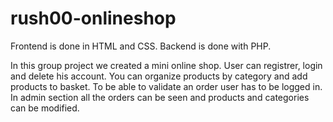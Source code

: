 # rush00-onlineshop

Frontend is done in HTML and CSS. Backend is done with PHP.

In this group project we created a mini online shop.
User can registrer, login and delete his account.
You can organize products by category and add products to basket.
To be able to validate an order user has to be logged in.
In admin section all the orders can be seen and products and categories can be modified.

